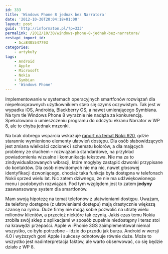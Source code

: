 ```yaml
---
id: 333
title: 'Windows Phone 8 jednak bez Narratora'
date: '2012-10-30T20:04:18+01:00'
layout: post
guid: 'http://informaton.pl/?p=333'
permalink: /2012/10/30/windows-phone-8-jednak-bez-narratora/
restapi_import_id:
    - 5ca8405547793
categories:
    - artykuły
tags:
    - Android
    - Apple
    - Microsoft
    - Nokia
    - Symbian
    - 'Windows Phone'
---
```


Implementowanie w systemach operacyjnych smartfonów rozwiązań dla niepełnosprawnych użytkownikiem stało się czymś oczywistym. Tak jest w wypadku iOS, Androida, Blackberry OS, a nawet umierającego Symbiana. Na tym tle Windows Phone 8 wyraźnie nie nadąża za konkurencją. Spekulowano o umieszczeniu programu do odczytu ekranu Narrator w WP 8, ale to chyba jednak mrzonki.

Na brak dobrego wsparcia wskazuje [raport na temat Nokii 920](http://www.mobileaccessibility.info/findphones-detail.cfm?productid=863), gdzie starannie wymieniono elementy ułatwień dostępu. Dla osób słabowidzących jest zmiana wielkości czcionek i schematu kolorów, a dla mających problemy ze słuchem – rozwiązania standardowe, na przykład powiadomienia wizualne i komunikacja tekstowa. Nie ma za to zindywidualizowanych wibracji, które mogłyby zastąpić dzwonki przypisane do kontaktów. Dla osób niewidomych nie ma nic, nawet głosowej identyfikacji dzwoniącego, chociaż taka funkcja była dostępna w telefonach Nokii sprzed wielu lat. Nic zatem dziwnego, że nie ma udźwiękowionego menu i podobnych rozwiązań. Pod tym względem jest to zatem **jedyny** zaawansowany system dla smartfonów.

Mam swoją hipotezę na temat telefonów z ułatwieniami dostępu. Uważam, że telefony dostępne (z ułatwieniami dostępu) mają drastycznie większą szansę na rynku. Duże firmy nie mogą sobie pozwolić na utratę wielu milionów klientów, a przecież niektóre tak czynią. Jakiś czas temu Nokia zrobiła swój sklep z aplikacjami w sposób zupełnie niedostępny i teraz stoi na krawędzi przepaści. Apple w iPhonie 3GS zaimplementował niemal wszystko, co było potrzebne – idzie do przodu jak burza. Android w wersji 4.0 i wyższych goni Apple i sukcesy odnotowuje równie duże. Może to wszystko jest nadinterpretacja faktów, ale warto obserwować, co się będzie działo z WP 8.